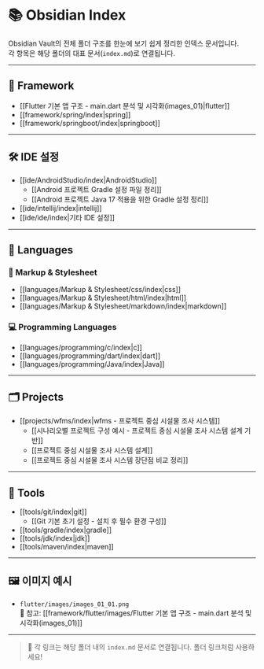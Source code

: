 # 📚 Obsidian Index

Obsidian Vault의 전체 폴더 구조를 한눈에 보기 쉽게 정리한 인덱스 문서입니다.  
각 항목은 해당 폴더의 대표 문서(`index.md`)로 연결됩니다.

---

## 🧱 Framework

- [[Flutter 기본 앱 구조 - main.dart 분석 및 시각화(images_01)|flutter]]
- [[framework/spring/index|spring]]
- [[framework/springboot/index|springboot]]

---

## 🛠 IDE 설정

- [[ide/AndroidStudio/index|AndroidStudio]]
  - [[Android 프로젝트 Gradle 설정 파일 정리]]
  - [[Android 프로젝트 Java 17 적용을 위한 Gradle 설정 정리]]
- [[ide/intellij/index|intellij]]
- [[ide/ide/index|기타 IDE 설정]]

---

## 🧬 Languages

### 📄 Markup & Stylesheet

- [[languages/Markup & Stylesheet/css/index|css]]
- [[languages/Markup & Stylesheet/html/index|html]]
- [[languages/Markup & Stylesheet/markdown/index|markdown]]

### 💻 Programming Languages

- [[languages/programming/c/index|c]]
- [[languages/programming/dart/index|dart]]
- [[languages/programming/Java/index|Java]]

---

## 🗂 Projects

- [[projects/wfms/index|wfms - 프로젝트 중심 시설물 조사 시스템]]
  - [[시나리오별 프로젝트 구성 예시 - 프로젝트 중심 시설물 조사 시스템 설계 기반]]
  - [[프로젝트 중심 시설물 조사 시스템 설계]]
  - [[프로젝트 중심 시설물 조사 시스템 장단점 비교 정리]]

---

## 🔧 Tools

- [[tools/git/index|git]]
  - [[Git 기본 초기 설정 - 설치 후 필수 환경 구성]]
- [[tools/gradle/index|gradle]]
- [[tools/jdk/index|jdk]]
- [[tools/maven/index|maven]]

---

## 🖼 이미지 예시

- `flutter/images/images_01_01.png`  
  📌 참고: [[framework/flutter/images/Flutter 기본 앱 구조 - main.dart 분석 및 시각화(images_01)]]

---

> 📎 각 링크는 해당 폴더 내의 `index.md` 문서로 연결됩니다. 폴더 링크처럼 사용하세요!
